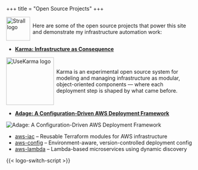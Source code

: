 +++
title = "Open Source Projects"
+++

<p style="display: flex; align-items: center; gap: 0.5em;">
  <img
    class="theme-switch-logo"
    src="/assets/logo/logo-300x300.png"
    data-light="/assets/logo/logo-300x300.png"
    data-dark="/assets/logo/logo-300x300-inverted.png"
    style="width: 64px; height: 64px;"
    alt="Strall logo">
  <span>
    Here are some of the open source projects that power this site and demonstrate my infrastructure automation work:
  </span>
</p>

- [**Karma: Infrastructure as Consequence**](https://github.com/usekarma/karma)

<p style="display: flex; align-items: center; gap: 0.5em;">
  <img
    class="theme-switch-logo"
    src="/assets/logo/usekarma_light_300.png"
    data-light="/assets/logo/usekarma_light_300.png"
    data-dark="/assets/logo/usekarma_dark_300.png"
    style="width: 128px; height: 128px;"
    alt="UseKarma logo">
  <span>
    Karma is an experimental open source system for modeling and managing infrastructure as modular, object-oriented components — where each deployment step is shaped by what came before.
  </span>
</p>

- [**Adage: A Configuration-Driven AWS Deployment Framework**](https://github.com/usekarma/adage)

![Adage: A Configuration-Driven AWS Deployment Framework](/img/adage-system-diagram.png)

- [aws-iac](https://github.com/usekarma/aws-iac) – Reusable Terraform modules for AWS infrastructure
- [aws-config](https://github.com/usekarma/aws-config) – Environment-aware, version-controlled deployment config
- [aws-lambda](https://github.com/usekarma/aws-lambda) – Lambda-based microservices using dynamic discovery

{{< logo-switch-script >}}
